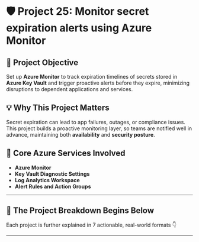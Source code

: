 # 🛡️ Project 25: Monitor secret expiration alerts using Azure Monitor

## 📌 Project Objective  
Set up **Azure Monitor** to track expiration timelines of secrets stored in **Azure Key Vault** and trigger proactive alerts before they expire, minimizing disruptions to dependent applications and services.

## 💡 Why This Project Matters  
Secret expiration can lead to app failures, outages, or compliance issues. This project builds a proactive monitoring layer, so teams are notified well in advance, maintaining both **availability** and **security posture**.

## 🧰 Core Azure Services Involved  
- **Azure Monitor**  
- **Key Vault Diagnostic Settings**  
- **Log Analytics Workspace**  
- **Alert Rules and Action Groups**

---

## 🔁 The Project Breakdown Begins Below  
Each project is further explained in 7 actionable, real-world formats 👇

---
